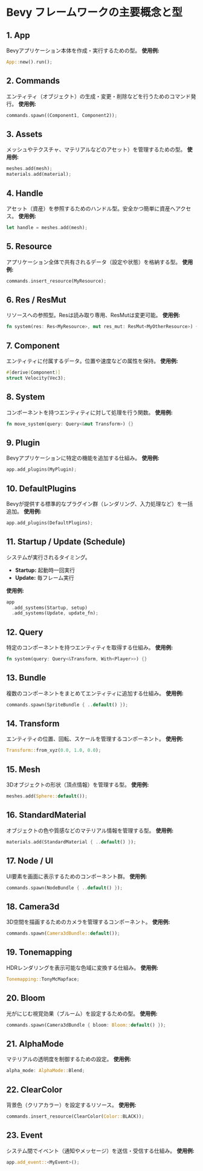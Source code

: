 # Bevy フレームワークの主要概念と型

## 1. App

Bevyアプリケーション本体を作成・実行するための型。
**使用例:**

```rust
App::new().run();
```

## 2. Commands

エンティティ（オブジェクト）の生成・変更・削除などを行うためのコマンド発行。
**使用例:**

```rust
commands.spawn((Component1, Component2));
```

## 3. Assets<T>

メッシュやテクスチャ、マテリアルなどのアセット）を管理するための型。
**使用例:**

```rust
meshes.add(mesh);
materials.add(material);
```

## 4. Handle<T>

アセット（資産）を参照するためのハンドル型。安全かつ簡単に資産へアクセス。
**使用例:**

```rust
let handle = meshes.add(mesh);
```

## 5. Resource

アプリケーション全体で共有されるデータ（設定や状態）を格納する型。
**使用例:**

```rust
commands.insert_resource(MyResource);
```

## 6. Res<T> / ResMut<T>

リソースへの参照型。Resは読み取り専用、ResMutは変更可能。
**使用例:**

```rust
fn system(res: Res<MyResource>, mut res_mut: ResMut<MyOtherResource>) {}
```

## 7. Component

エンティティに付属するデータ。位置や速度などの属性を保持。
**使用例:**

```rust
#[derive(Component)]
struct Velocity(Vec3);
```

## 8. System

コンポーネントを持つエンティティに対して処理を行う関数。
**使用例:**

```rust
fn move_system(query: Query<&mut Transform>) {}
```

## 9. Plugin

Bevyアプリケーションに特定の機能を追加する仕組み。
**使用例:**

```rust
app.add_plugins(MyPlugin);
```

## 10. DefaultPlugins

Bevyが提供する標準的なプラグイン群（レンダリング、入力処理など）を一括追加。
**使用例:**

```rust
app.add_plugins(DefaultPlugins);
```

## 11. Startup / Update (Schedule)

システムが実行されるタイミング。

* **Startup:** 起動時一回実行
* **Update:** 毎フレーム実行

**使用例:**

```rust
app
  .add_systems(Startup, setup)
  .add_systems(Update, update_fn);
```

## 12. Query

特定のコンポーネントを持つエンティティを取得する仕組み。
**使用例:**

```rust
fn system(query: Query<&Transform, With<Player>>) {}
```

## 13. Bundle

複数のコンポーネントをまとめてエンティティに追加する仕組み。
**使用例:**

```rust
commands.spawn(SpriteBundle { ..default() });
```

## 14. Transform

エンティティの位置、回転、スケールを管理するコンポーネント。
**使用例:**

```rust
Transform::from_xyz(0.0, 1.0, 0.0);
```

## 15. Mesh

3Dオブジェクトの形状（頂点情報）を管理する型。
**使用例:**

```rust
meshes.add(Sphere::default());
```

## 16. StandardMaterial

オブジェクトの色や質感などのマテリアル情報を管理する型。
**使用例:**

```rust
materials.add(StandardMaterial { ..default() });
```

## 17. Node / UI

UI要素を画面に表示するためのコンポーネント群。
**使用例:**

```rust
commands.spawn(NodeBundle { ..default() });
```

## 18. Camera3d

3D空間を描画するためのカメラを管理するコンポーネント。
**使用例:**

```rust
commands.spawn(Camera3dBundle::default());
```

## 19. Tonemapping

HDRレンダリングを表示可能な色域に変換する仕組み。
**使用例:**

```rust
Tonemapping::TonyMcMapface;
```

## 20. Bloom

光がにじむ視覚効果（ブルーム）を設定するための型。
**使用例:**

```rust
commands.spawn(Camera3dBundle { bloom: Bloom::default() });
```

## 21. AlphaMode

マテリアルの透明度を制御するための設定。
**使用例:**

```rust
alpha_mode: AlphaMode::Blend;
```

## 22. ClearColor

背景色（クリアカラー）を設定するリソース。
**使用例:**

```rust
commands.insert_resource(ClearColor(Color::BLACK));
```

## 23. Event

システム間でイベント（通知やメッセージ）を送信・受信する仕組み。
**使用例:**

```rust
app.add_event::<MyEvent>();
```
